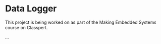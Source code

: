 # Data Logger

This project is being worked on as part of the Making Embedded Systems course on Classpert.

...
